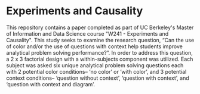 # Experiments and Causality

This repository contains a paper completed as part of UC Berkeley's Master of Information and Data Science course "W241 - Experiments and Causality". This study seeks to examine the research question, “Can the use of color and/or the use of questions with context help students improve analytical problem solving performance?”. In order to address this question, a 2 x 3 factorial design with a within-subjects component was utilized. Each subject was asked six unique analytical problem solving questions each with 2 potential color conditions– ‘no color’ or ‘with color’, and 3 potential context conditions– ‘question without context’, ‘question with context’, and ‘question with context and diagram’. 
